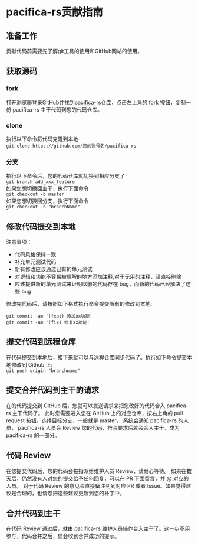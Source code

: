 # pacifica-rs贡献指南

## 准备工作
贡献代码前需要先了解git工具的使用和GitHub网站的使用。

## 获取源码
### fork
打开浏览器登录GitHub并找到[pacifica-rs仓库](https://github.com/JavaCoderCff/pacifica-rs)，点击左上角的 fork 按钮，复制一份 pacifica-rs 主干代码到您的代码仓库。

### clone
执行以下命令将代码克隆到本地  
`git clone https://github.com/您的账号名/pacifica-rs`

### 分支
执行以下命令后，您的代码仓库就切换到相应分支了  
``git branch add_xxx_feature``  
如果您想切换回主干，执行下面命令  
``git checkout -b master``  
如果您想切换回分支，执行下面命令  
``git checkout -b "branchName"``

## 修改代码提交到本地
注意事项：
- 代码风格保持一致
- 补充单元测试代码
- 新有修改应该通过已有的单元测试
- 对逻辑和功能不容易被理解的地方添加注释,对于无用的注释，请直接删除
- 应该提供新的单元测试来证明以前的代码存在 bug，而新的代码已经解决了这些 bug

修改完代码后，请按照如下格式执行命令提交所有的修改到本地:

``git commit -am '(feat) 添加xx功能'``  
``git commit -am '(fix) 修复xx功能'``

## 提交代码到远程仓库
在代码提交到本地后，接下来就可以与远程仓库同步代码了。执行如下命令提交本地修改到 Github 上:  
``git push origin "branchname"``

## 提交合并代码到主干的请求
在的代码提交到 GitHub 后，您就可以发送请求来把您改好的代码合入 pacifica-rs 主干代码了。
此时您需要进入您在 GitHub 上的对应仓库，按右上角的 pull request 按钮。选择目标分支，一般就是 master，
系统会通知 pacifica-rs 的人员， pacifica-rs 人员会 Review 您的代码，符合要求后就会合入主干，成为 pacifica-rs 的一部分。

## 代码 Review
在您提交代码后，您的代码会被指派给维护人员 Review，请耐心等待。
如果在数天后，仍然没有人对您的提交给予任何回复，可以在 PR 下面留言，并 @ 对应的人员。
对于代码 Review 的意见会直接备注到到对应 PR 或者 Issue。如果觉得建议是合理的，也请您把这些建议更新到您的补丁中。

## 合并代码到主干
在代码 Review 通过后，就由 pacifica-rs 维护人员操作合入主干了。这一步不用参与，代码合并之后，您会收到合并成功的提示。